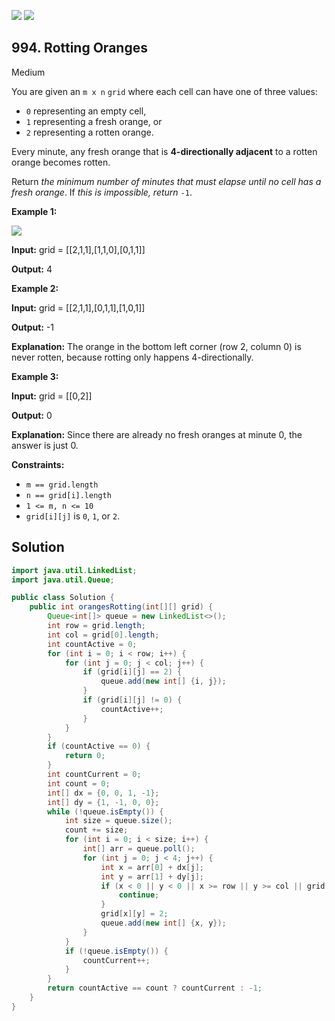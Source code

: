 [![](https://img.shields.io/github/stars/javadev/LeetCode-in-Java?label=Stars&style=flat-square)](https://github.com/javadev/LeetCode-in-Java)
[![](https://img.shields.io/github/forks/javadev/LeetCode-in-Java?label=Fork%20me%20on%20GitHub%20&style=flat-square)](https://github.com/javadev/LeetCode-in-Java/fork)

## 994\. Rotting Oranges

Medium

You are given an `m x n` `grid` where each cell can have one of three values:

*   `0` representing an empty cell,
*   `1` representing a fresh orange, or
*   `2` representing a rotten orange.

Every minute, any fresh orange that is **4-directionally adjacent** to a rotten orange becomes rotten.

Return _the minimum number of minutes that must elapse until no cell has a fresh orange_. If _this is impossible, return_ `-1`.

**Example 1:**

![](https://assets.leetcode.com/uploads/2019/02/16/oranges.png)

**Input:** grid = \[\[2,1,1],[1,1,0],[0,1,1]]

**Output:** 4

**Example 2:**

**Input:** grid = \[\[2,1,1],[0,1,1],[1,0,1]]

**Output:** -1

**Explanation:** The orange in the bottom left corner (row 2, column 0) is never rotten, because rotting only happens 4-directionally.

**Example 3:**

**Input:** grid = \[\[0,2]]

**Output:** 0

**Explanation:** Since there are already no fresh oranges at minute 0, the answer is just 0.

**Constraints:**

*   `m == grid.length`
*   `n == grid[i].length`
*   `1 <= m, n <= 10`
*   `grid[i][j]` is `0`, `1`, or `2`.

## Solution

```java
import java.util.LinkedList;
import java.util.Queue;

public class Solution {
    public int orangesRotting(int[][] grid) {
        Queue<int[]> queue = new LinkedList<>();
        int row = grid.length;
        int col = grid[0].length;
        int countActive = 0;
        for (int i = 0; i < row; i++) {
            for (int j = 0; j < col; j++) {
                if (grid[i][j] == 2) {
                    queue.add(new int[] {i, j});
                }
                if (grid[i][j] != 0) {
                    countActive++;
                }
            }
        }
        if (countActive == 0) {
            return 0;
        }
        int countCurrent = 0;
        int count = 0;
        int[] dx = {0, 0, 1, -1};
        int[] dy = {1, -1, 0, 0};
        while (!queue.isEmpty()) {
            int size = queue.size();
            count += size;
            for (int i = 0; i < size; i++) {
                int[] arr = queue.poll();
                for (int j = 0; j < 4; j++) {
                    int x = arr[0] + dx[j];
                    int y = arr[1] + dy[j];
                    if (x < 0 || y < 0 || x >= row || y >= col || grid[x][y] != 1) {
                        continue;
                    }
                    grid[x][y] = 2;
                    queue.add(new int[] {x, y});
                }
            }
            if (!queue.isEmpty()) {
                countCurrent++;
            }
        }
        return countActive == count ? countCurrent : -1;
    }
}
```